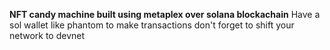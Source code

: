 <b>NFT candy machine built using metaplex over solana blockachain</b>
Have a sol wallet like phantom to make transactions
don't forget to shift your network to devnet

